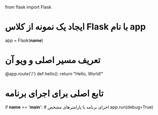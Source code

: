 from flask import Flask

# ایجاد یک نمونه از کلاس Flask با نام app
app = Flask(__name__)

# تعریف مسیر اصلی و ویو آن
@app.route('/')
def hello():
    return "Hello, World!"

# تابع اصلی برای اجرای برنامه
if __name__ == '__main__':
    # اجرای برنامه با پارامتر‌های مشخص
    app.run(debug=True)
